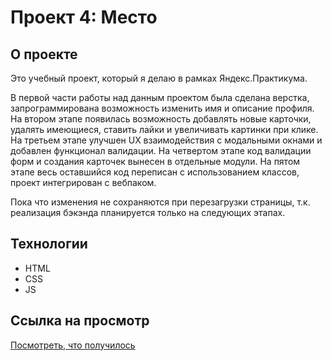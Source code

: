 # Проект 4: Место

## О проекте

Это учебный проект, который я делаю в рамках Яндекс.Практикума. 

В первой части работы над данным проектом была сделана верстка, запрограммирована возможность изменить имя и описание профиля.
На втором этапе появилась возможность добавлять новые карточки, удалять имеющиеся, ставить лайки и увеличивать картинки при клике.
На третьем этапе улучшен UX взаимодействия с модальными окнами и добавлен функционал валидации.
На четвертом этапе код валидации форм и создания карточек вынесен в отдельные модули.
На пятом этапе весь оставшийся код переписан с использованием классов, проект интегрирован с вебпаком.

Пока что изменения не сохраняются при перезагрузки страницы, т.к. реализация бэкэнда планируется только на следующих этапах.

## Технологии

* HTML
* CSS
* JS

## Ссылка на просмотр

[Посмотреть, что получилось](https://sinyavsky.github.io/mesto/index.html)